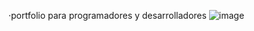 ·portfolio para programadores y desarrolladores 
![image](https://github.com/user-attachments/assets/4b73c157-0f49-4978-9428-87215dd56f12)
